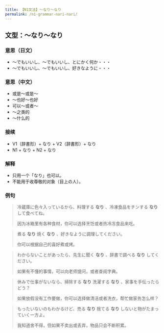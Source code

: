 ```yaml
---
title: 【N1文法】〜なり〜なり
permalink: /n1-grammar-nari-nari/
---
```


## 文型：〜なり〜なり

### 意思（日文）

- 〜でもいいし、〜でもいいし、とにかく何か・・・
- 〜でもいいし、〜でもいいし、好きなように・・・

### 意思（中文）

- 或是〜或是〜
- 〜也好〜也好
- 可以〜或者〜
- 〜之类的
- 〜什么的

### 接续

- V1（辞書形）+ なり + V2（辞書形）+ なり
- N1 + なり + N2 + なり

### 解释

- 只用一个「なり」也可以。
- 不能用于收尊敬的对象（目上の人）。

### 例句

> 冷蔵庫に色々入っているから、料理する **なり** 、冷凍食品をチンする **なり** して食べてね。
> 
> 因为冰箱里有各种食材，你可以选择烹饪或者热冷冻食品来吃。

> 煮る **なり** 焼く **なり** 、好きなように調理してください。
> 
> 你可以根据自己的喜好煮或烤。

> わからないことがあったら、先生に聞く **なり** 、辞書で調べる **なり** してください。
> 
> 如果有不懂的事情，可以向老师提问，或者查阅字典。

> 休みで仕事がないなら、掃除する **なり** 洗濯する **なり** 、家事を手伝ったらどう？
> 
> 如果放假没有工作要做，你可以选择做清洁或者洗衣，帮忙做家务怎么样？

> もったいないのもわかるけど、売る **なり** 捨てる **なり** しないと物がたまっていく一方よ。
> 
> 我知道舍不得，但如果不卖出或丢弃，物品只会不断积累。